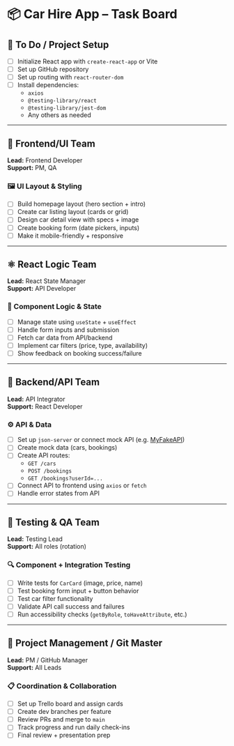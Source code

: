 # 📦 Car Hire App – Task Board

## 🏁 To Do / Project Setup

- [ ] Initialize React app with `create-react-app` or Vite  
- [ ] Set up GitHub repository  
- [ ] Set up routing with `react-router-dom`  
- [ ] Install dependencies:  
  - `axios`  
  - `@testing-library/react`  
  - `@testing-library/jest-dom`  
  - Any others as needed  

---

## 🎨 Frontend/UI Team  
**Lead:** Frontend Developer  
**Support:** PM, QA  

### 🖼 UI Layout & Styling

- [ ] Build homepage layout (hero section + intro)  
- [ ] Create car listing layout (cards or grid)  
- [ ] Design car detail view with specs + image  
- [ ] Create booking form (date pickers, inputs)  
- [ ] Make it mobile-friendly + responsive  

---

## ⚛️ React Logic Team  
**Lead:** React State Manager  
**Support:** API Developer  

### 🧠 Component Logic & State

- [ ] Manage state using `useState` + `useEffect`  
- [ ] Handle form inputs and submission  
- [ ] Fetch car data from API/backend  
- [ ] Implement car filters (price, type, availability)  
- [ ] Show feedback on booking success/failure  

---

## 🔌 Backend/API Team  
**Lead:** API Integrator  
**Support:** React Developer  

### ⚙️ API & Data

- [ ] Set up `json-server` or connect mock API (e.g. [MyFakeAPI](https://myfakeapi.com))  
- [ ] Create mock data (cars, bookings)  
- [ ] Create API routes:  
  - `GET /cars`  
  - `POST /bookings`  
  - `GET /bookings?userId=...`  
- [ ] Connect API to frontend using `axios` or `fetch`  
- [ ] Handle error states from API  

---

## 🧪 Testing & QA Team  
**Lead:** Testing Lead  
**Support:** All roles (rotation)  

### 🔍 Component + Integration Testing

- [ ] Write tests for `CarCard` (image, price, name)  
- [ ] Test booking form input + button behavior  
- [ ] Test car filter functionality  
- [ ] Validate API call success and failures  
- [ ] Run accessibility checks (`getByRole`, `toHaveAttribute`, etc.)  

---

## 🧭 Project Management / Git Master  
**Lead:** PM / GitHub Manager  
**Support:** All Leads  

### 📋 Coordination & Collaboration

- [ ] Set up Trello board and assign cards  
- [ ] Create dev branches per feature  
- [ ] Review PRs and merge to `main`  
- [ ] Track progress and run daily check-ins  
- [ ] Final review + presentation prep  
